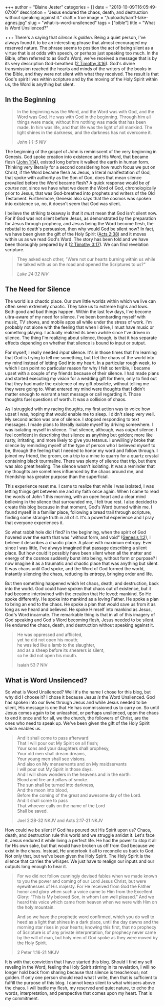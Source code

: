 +++
author = "Blaine Jester"
categories = []
date = "2018-10-09T16:05:49-07:00"
description = "Jesus endured the chaos, death, and destruction without speaking against it."
draft = true
image = "/uploads/banff-lake-agnes.jpg"
slug = "what-is-word-unsilenced"
tags = ["bible"]
title = "What is Word Unsilenced?"

+++
There's a saying that _silence is golden_. Being a quiet person, I've always found it to be an interesting phrase that almost encouraged my reserved nature. The phrase seems to position the act of being silent as a virtue that is at odds with speech, or perhaps just speaking too much. In the Bible, often referred to as God's Word, we've received a message that is by its very description God-breathed ([2 Timothy 3:16](https://www.biblegateway.com/passage/?search=2+Timothy+3%3A16-17&version=NIV "2 Timothy 3:16")). God's divine transmission reached the hearts and minds of the writers of the books in the Bible, and they were not silent with what they received. The result is that God's spirit lives within scripture and by the moving of the Holy Spirit within us, the Word is anything but silent.

## In the Beginning

> In the beginning was the Word, and the Word was with God, and the Word was God. He was with God in the beginning. Through him all things were made; without him nothing was made that has been made. In him was life, and that life was the light of all mankind. The light shines in the darkness, and the darkness has not overcome it.
>
> _John 1:1-5 NIV_

The beginning of the gospel of John is reminiscent of the very beginning in Genesis. God spoke creation into existence and His Word, that became flesh ([John 1:14](https://www.biblegateway.com/passage/?search=John+1%3A14&version=NIV "John 1:14")), existed long before it walked the earth in human form. Thinking very literally for a second considering how much focus we put on Christ, if the Word became flesh as Jesus, a literal manifestation of God, that spoke with authority as the Son of God, does that mean silence prevailed before the Word became flesh? A quick response would be _of course_ _not,_ since we have what we deem the Word of God, chronologically prior to Jesus, that was God-breathed into prophets and writers of the Old Testament. Furthermore, Genesis also says that the cosmos was spoken into existence so, no, it doesn't seem that God was silent.

I believe the striking takeaway is that it _must_ mean that God isn't silent now. For if God was not silent before Jesus, as demonstrated by the preparation for Jesus through prophecy, and Jesus being the Word become flesh, the rebuttal to death's persuasion, then why would God be silent now? In fact, we have been given the gift of the Holy Spirit ([Acts 2:38](https://www.biblegateway.com/passage/?search=Acts+2%3A38&version=NIV "Acts 2:38")) and it moves within us as we read God's Word. The story has been told and we have been thoroughly prepared by it ([2 Timothy 3:17](https://www.biblegateway.com/passage/?search=2+Timothy+3%3A16-17&version=NIV "2 Timothy 3:17")). We can find revelation scripture.

> They asked each other, "Were not our hearts burning within us while he talked with us on the road and opened the Scriptures to us?"
>
> _Luke 24:32 NIV_

## The Need for Silence

The world is a chaotic place. Our own little worlds within which we live can often seem extremely chaotic. They take us to extreme highs and lows. Both good and bad things happen. Within the last few days, I've become ultra-aware of my need for silence. I've been bombarding myself with music, TV shows, and mobile apps all while under the stress of work. I'm probably not alone with the feeling that when I drive, I must have music or something playing. I actually realized its been awhile since I've driven in silence. The thing I'm realizing about silence, though, is that it has separate effects depending on whether that silence is bound to input or output.

For myself, I really needed _input_ silence. It's in those times that I'm learning that God is trying to tell me something, but I let the chaos of the world into my mind instead of letting God into my heart. In a particular rough week, to which I can point no particular reason for why I felt so terrible, I became upset with a couple of my friends because of their silence. I had made plans and started executing my vision for a wedding gift for them, only to find out that they had made the existence of my gift obsolete, without telling me they were going to. What entered my mind were thoughts that I didn't matter enough to warrant a text message or call regarding it. Those thoughts fuel questions of worth. It was a collision of chaos.

As I struggled with my racing thoughts, my first action was to voice how upset I was, hoping that would enable me to sleep. I didn't sleep very well. My second action was one of silence. I stopped responding to text messages. I made plans to literally isolate myself by driving somewhere. I was isolating myself in silence. That silence, although, was _output_ silence. I feel confident in describing that silence as anything but golden; more like rusty, irritating, and more likely to give you tetanus. I unwillingly broke that silence by reminding myself of the type of person who I believed myself to be, through the feeling that I needed to honor my word and follow through. I joined my friend, the groom, on a trip to a mine to quarry for a quartz crystal containing black tourmaline. There was plenty of silence that trip, but there was also great healing. The silence wasn't isolating. It was a reminder that my thoughts are sometimes influenced by the chaos around me, and friendship has greater purpose than the superficial.

This experience reset me. I came to realize that while I was isolated, I was letting things get between me and my faith once again. When I came to read the words of John 1 this morning, with an open heart and a clear mind believing in the silence that surrounded me, I felt true rest. I also decided to create this blog because in that moment, God's Word burned within me. I found myself in a familiar place, following a bread trail through scripture, finding some strange truth in all of it. It's a powerful experience and I pray that everyone experiences it.

So what rabbit hole did I find? In the beginning, when the spirit of God hovered over the earth that was "without form, and void" ([Genesis 1:2](https://www.biblegateway.com/passage/?search=Genesis+1%3A2&version=NKJV "Genesis 1:2")), I believe it describes a chaotic place. A place with maximum entropy. Ever since I was little, I've always imagined that passage describing a silent place. But how could it possibly have been silent when all the matter and energy of the cosmos suddenly burst into being, without form or purpose? I now imagine it as a traumatic and chaotic place that was anything but silent. It was chaos until God spoke, and the Word of God formed the world, instantly silencing the chaos, reducing its entropy, bringing order and life.

But then something happened which let chaos, death, and destruction, back into the world. God could have spoken that chaos out of existence, but it had become intertwined with the creation that He loved: mankind. So He spoke differently. He spoke into mankind as a loving Father. He spoke a plan to bring an end to the chaos. He spoke a plan that would save us from it as long as we heard and believed. He spoke Himself into mankind as Jesus, God's Word incarnate. The remarkable thing is that in all of this imagery of God speaking and God's Word becoming flesh, Jesus needed to be silent. He endured the chaos, death, and destruction without speaking against it.

> He was oppressed and afflicted,  
> yet he did not open his mouth;  
> he was led like a lamb to the slaughter,  
> and as a sheep before its shearers is silent,  
> so he did not open his mouth.
>
> Isaiah 53:7 NIV

## What is Word Unsilenced?

So what is Word Unsilenced? Well it's the name I chose for this blog, but why did I choose it? I chose it because Jesus _is_ the Word Unsilenced. God has spoken into our lives through Jesus and while Jesus needed to be silent, His message is one that He has commissioned us to carry on. So until Jesus comes again to be unleashed, or perhaps unsilenced, upon the chaos to end it once and for all, we the church, the followers of Christ, are the ones who need to speak up. We've been given the gift of the Holy Spirit which enables us.

> And it shall come to pass afterward  
> That I will pour out My Spirit on all flesh;  
> Your sons and your daughters shall prophesy,  
> Your old men shall dream dreams,  
> Your young men shall see visions.  
> And also on My menservants and on My maidservants  
> I will pour out My Spirit in those days.  
> And I will show wonders in the heavens and in the earth:  
> Blood and fire and pillars of smoke.  
> The sun shall be turned into darkness,  
> And the moon into blood,  
> Before the coming of the great and awesome day of the Lord.  
> And it shall come to pass  
> That whoever calls on the name of the Lord  
> Shall be saved.
>
> Joel 2:28-32 NKJV and Acts 2:17-21 NKJV

How could we be silent if God has poured out His Spirit upon us? Chaos, death, and destruction rule this world and we struggle amidst it. Let's face it, Jesus endured it while living a perfect life. He had the power to stop it all for His own sake, but that would have broken us off from God because we exist in the chaos. Instead, He undertook it all to reconcile us back to God. Not only that, but we've been given the Holy Spirit. The Holy Spirit is the silence that carries the whisper. We just have to realign our inputs and our outputs long enough to hear it.

> For we did not follow cunningly devised fables when we made known to you the power and coming of our Lord Jesus Christ, but were eyewitnesses of His majesty. For He received from God the Father honor and glory when such a voice came to Him from the Excellent Glory: “This is My beloved Son, in whom I am well pleased.” And we heard this voice which came from heaven when we were with Him on the holy mountain.
>
> And so we have the prophetic word confirmed, which you do well to heed as a light that shines in a dark place, until the day dawns and the morning star rises in your hearts; knowing this first, that no prophecy of Scripture is of any private interpretation, for prophecy never came by the will of man, but holy men of God spoke as they were moved by the Holy Spirit.
>
> 2 Peter 1:16-21 NKJV

It is with that conviction that I have started this blog. Should I find my self reveling in the Word, feeling the Holy Spirit stirring in its revelation, I will no longer hold back from sharing because that silence is treacherous; not golden. If only one person should read what I write, then that is sufficient to fulfill the purpose of this blog. I cannot keep silent to what whispers above the chaos. I will battle my flesh, my reserved and quiet nature, to echo the words, interpretation, and perspective that comes upon my heart. That is my commitment.